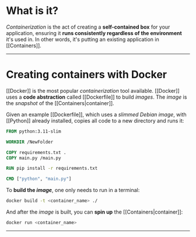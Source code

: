 # What is it?

*Containerization* is the act of creating a **self-contained box** for your application, ensuring it **runs consistently regardless of the environment** it's used in. In other words, it's putting an existing application in [[Containers]].
___
# Creating containers with Docker

[[Docker]] is the most popular *containerization* tool available. [[Docker]] uses a **code abstraction** called [[Dockerfile]] to build *images*. The *image* is the *snapshot* of the [[Containers|container]].

Given an example [[Dockerfile]], which uses a *slimmed Debian image*, with [[Python]] already installed, copies all code to a new directory and runs it:

```dockerfile
FROM python:3.11-slim

WORKDIR /NewFolder

COPY requirements.txt .
COPY main.py /main.py

RUN pip install -r requirements.txt

CMD ["python", "main.py"]
```

To **build the *image***, one only needs to run in a terminal:

```bash
docker build -t <container_name> ./
```

And after the *image* is built, you can **spin up** the [[Containers|container]]:

```bash
docker run <container_name>
```
___